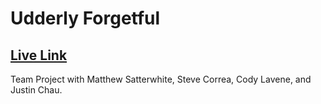 # Udderly Forgetful
## [Live Link](http://udderly-forgetful.herokuapp.com/?target=_blank)

Team Project with Matthew Satterwhite, Steve Correa, Cody Lavene, and Justin Chau.

